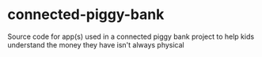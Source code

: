 # connected-piggy-bank
Source code for app(s) used in a connected piggy bank project to help kids understand the money they have isn't always physical
